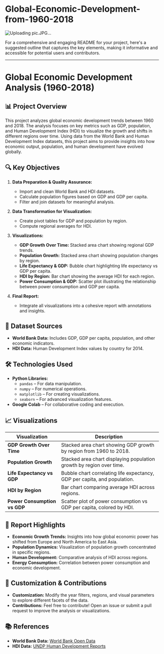 # Global-Economic-Development-from-1960-2018
![Uploading pic.JPG…]()

For a comprehensive and engaging README for your project, here's a suggested outline that captures the key elements, making it informative and accessible for potential users and contributors.

---

# **Global Economic Development Analysis (1960-2018)**

## 📊 **Project Overview**

This project analyzes global economic development trends between 1960 and 2018. The analysis focuses on key metrics such as GDP, population, and Human Development Index (HDI) to visualize the growth and shifts in different regions over time. Using data from the World Bank and Human Development Index datasets, this project aims to provide insights into how economic output, population, and human development have evolved globally.

## 🔍 **Key Objectives**

1. **Data Preparation & Quality Assurance:**
   - Import and clean World Bank and HDI datasets.
   - Calculate population figures based on GDP and GDP per capita.
   - Filter and join datasets for meaningful analysis.

2. **Data Transformation for Visualization:**
   - Create pivot tables for GDP and population by region.
   - Compute regional averages for HDI.

3. **Visualizations:**
   - **GDP Growth Over Time:** Stacked area chart showing regional GDP trends.
   - **Population Growth:** Stacked area chart showing population changes by region.
   - **Life Expectancy & GDP:** Bubble chart highlighting life expectancy vs GDP per capita.
   - **HDI by Region:** Bar chart showing the average HDI for each region.
   - **Power Consumption & GDP:** Scatter plot illustrating the relationship between power consumption and GDP per capita.

4. **Final Report:**
   - Integrate all visualizations into a cohesive report with annotations and insights.

## 📂 **Dataset Sources**

- **World Bank Data:** Includes GDP, GDP per capita, population, and other economic indicators.
- **HDI Data:** Human Development Index values by country for 2014.

## 🛠️ **Technologies Used**

- **Python Libraries:**
  - `pandas` – For data manipulation.
  - `numpy` – For numerical operations.
  - `matplotlib` – For creating visualizations.
  - `seaborn` – For advanced visualization features.
- **Google Colab** – For collaborative coding and execution.

## 📈 **Visualizations**

| Visualization                               | Description                                                                 |
|---------------------------------------------|-----------------------------------------------------------------------------|
| **GDP Growth Over Time**                   | Stacked area chart showing GDP growth by region from 1960 to 2018.         |
| **Population Growth**                      | Stacked area chart displaying population growth by region over time.       |
| **Life Expectancy vs GDP**                 | Bubble chart correlating life expectancy, GDP per capita, and population.  |
| **HDI by Region**                          | Bar chart comparing average HDI across regions.                            |
| **Power Consumption vs GDP**               | Scatter plot of power consumption vs GDP per capita, colored by HDI.       |



## 📄 **Report Highlights**

- **Economic Growth Trends:** Insights into how global economic power has shifted from Europe and North America to East Asia.
- **Population Dynamics:** Visualization of population growth concentrated in specific regions.
- **Human Development:** Comparative analysis of HDI across regions.
- **Energy Consumption:** Correlation between power consumption and economic development.

## 🧩 **Customization & Contributions**

- **Customization:** Modify the year filters, regions, and visual parameters to explore different facets of the data.
- **Contributions:** Feel free to contribute! Open an issue or submit a pull request to improve the analysis or visualizations.

## 📚 **References**

- **World Bank Data:** [World Bank Open Data](https://data.worldbank.org/)
- **HDI Data:** [UNDP Human Development Reports](http://hdr.undp.org/)
